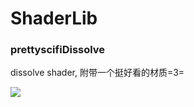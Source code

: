 # ShaderLib

### prettyscifiDissolve

dissolve shader, 附带一个挺好看的材质=3=

![](https://github.com/llapuras/ShaderLib/blob/master/Dissolve/prettyscifiDissolve.gif)
